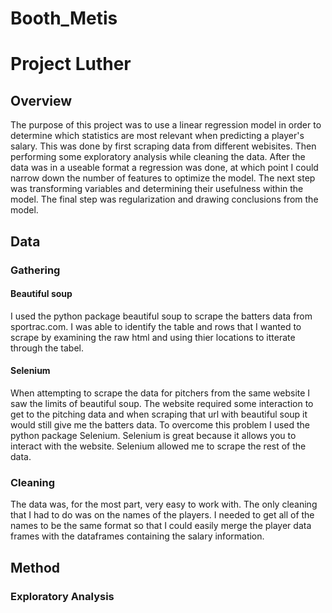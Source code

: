 # Booth_Metis

# Project Luther

## Overview

The purpose of this project was to use a linear regression model in order to determine which statistics are most relevant when predicting a player's salary.  This was done by first scraping data from different webisites.  Then performing some exploratory analysis while cleaning the data. After the data was in a useable format a regression was done, at which point I could narrow down the number of features to optimize the model.  The next step was transforming variables and determining their usefulness within the model.  The final step was regularization and drawing conclusions from the model.

## Data 

### Gathering

#### Beautiful soup

I used the python package beautiful soup to scrape the batters data from sportrac.com.  I was able to identify the table and rows that I wanted to scrape by examining the raw html and using thier locations to itterate through the tabel.

#### Selenium
 
When attempting to scrape the data for pitchers from the same website I saw the limits of beautiful soup.  The website required some interaction to get to the pitching data and when scraping that url with beautiful soup it would still give me the batters data.  To overcome this problem I used the python package Selenium.  Selenium is great because it allows you to interact with the website.  Selenium allowed me to scrape the rest of the data.

### Cleaning

The data was, for the most part, very easy to work with.  The only cleaning that I had to do was on the names of the players.  I needed to get all of the names to be the same format so that I could easily merge the player data frames with the dataframes containing the salary information.

## Method

### Exploratory Analysis


